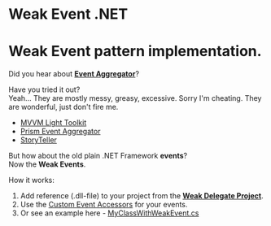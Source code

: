 # Weak Event .NET

# Weak Event pattern implementation.

Did you hear about **[Event Aggregator](http://www.google.com/search?q=Event+Aggregator+Pattern)**?

Have you tried it out?<br/>
Yeah... They are mostly messy, greasy, excessive. Sorry I'm cheating. They are wonderful, just don't fire me.

* [MVVM Light Toolkit](http://mvvmlight.codeplex.com)
* [Prism Event Aggregator](http://msdn.microsoft.com/en-us/library/ff921122.aspx)
* [StoryTeller](http://storyteller.tigris.org)

But how about the old plain .NET Framework **events**?<br/>
Now the **Weak Events**.

How it works:
1. Add reference (.dll-file) to your project from the **[Weak Delegate Project](https://github.com/it3xl/WeakDelegate)**.
1. Use the [Custom Event Accessors](http://msdn.microsoft.com/en-us/library/bb882534.aspx) for your events.
1. Or see an example here - [MyClassWithWeakEvent.cs](https://github.com/it3xl/WeakEvent/blob/master/Weak%20Event%20Solution/WeakEventProject/MyClassWithWeakEvent.cs)
